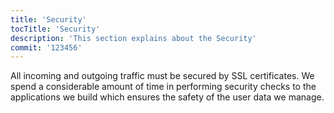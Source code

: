 ```yaml
---
title: 'Security'
tocTitle: 'Security'
description: 'This section explains about the Security'
commit: '123456'
---
```


All incoming and outgoing traffic must be secured by SSL certificates. We spend a considerable amount of time in performing security checks to the applications we build which ensures the safety of the user data we manage.

<!-- ## Sub Heading

✍️Coming soon: Please watch this space for more updates from our team. Thanks for the patience! -->

<!--
![default and pinned tasks](/placeholders/banner.png)

```javascript
code or syntax
```

<div class="aside">
<a href=""><b>Links</b></a>
</div>
-->
